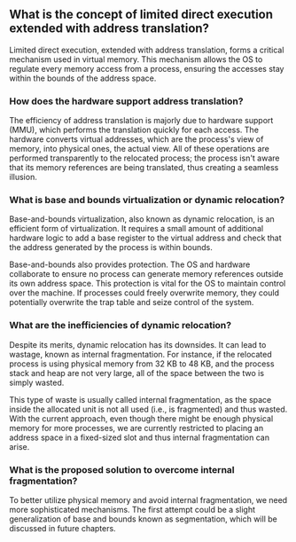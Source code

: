## What is the concept of limited direct execution extended with address translation?

Limited direct execution, extended with address translation, forms a critical mechanism used in virtual memory. This mechanism allows the OS to regulate every memory access from a process, ensuring the accesses stay within the bounds of the address space. 

### How does the hardware support address translation?

The efficiency of address translation is majorly due to hardware support (MMU), which performs the translation quickly for each access. The hardware converts virtual addresses, which are the process's view of memory, into physical ones, the actual view. All of these operations are performed transparently to the relocated process; the process isn't aware that its memory references are being translated, thus creating a seamless illusion.

### What is base and bounds virtualization or dynamic relocation?

Base-and-bounds virtualization, also known as dynamic relocation, is an efficient form of virtualization. It requires a small amount of additional hardware logic to add a base register to the virtual address and check that the address generated by the process is within bounds.

Base-and-bounds also provides protection. The OS and hardware collaborate to ensure no process can generate memory references outside its own address space. This protection is vital for the OS to maintain control over the machine. If processes could freely overwrite memory, they could potentially overwrite the trap table and seize control of the system.

### What are the inefficiencies of dynamic relocation?

Despite its merits, dynamic relocation has its downsides. It can lead to wastage, known as internal fragmentation. For instance, if the relocated process is using physical memory from 32 KB to 48 KB, and the process stack and heap are not very large, all of the space between the two is simply wasted.

This type of waste is usually called internal fragmentation, as the space inside the allocated unit is not all used (i.e., is fragmented) and thus wasted. With the current approach, even though there might be enough physical memory for more processes, we are currently restricted to placing an address space in a fixed-sized slot and thus internal fragmentation can arise. 

### What is the proposed solution to overcome internal fragmentation?

To better utilize physical memory and avoid internal fragmentation, we need more sophisticated mechanisms. The first attempt could be a slight generalization of base and bounds known as segmentation, which will be discussed in future chapters.